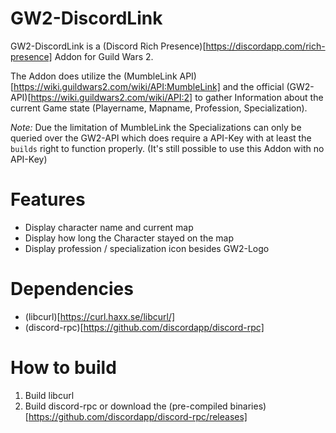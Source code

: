 GW2-DiscordLink
===============

GW2-DiscordLink is a (Discord Rich Presence)[https://discordapp.com/rich-presence] Addon for Guild Wars 2.

The Addon does utilize the (MumbleLink API)[https://wiki.guildwars2.com/wiki/API:MumbleLink] and the official
(GW2-API)[https://wiki.guildwars2.com/wiki/API:2] to gather Information about the current Game state 
(Playername, Mapname, Profession, Specialization).

*Note:* Due the limitation of MumbleLink the Specializations can only be queried over the GW2-API which does
require a API-Key with at least the `builds` right to function properly. (It's still possible to use this
Addon with no API-Key)

# Features
* Display character name and current map
* Display how long the Character stayed on the map
* Display profession / specialization icon besides GW2-Logo

# Dependencies
* (libcurl)[https://curl.haxx.se/libcurl/]
* (discord-rpc)[https://github.com/discordapp/discord-rpc]

# How to build
1. Build libcurl 
2. Build discord-rpc or download the (pre-compiled binaries)[https://github.com/discordapp/discord-rpc/releases]
